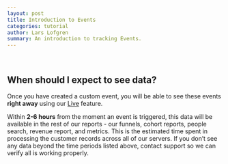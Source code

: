 ```yaml
---
layout: post
title: Introduction to Events
categories: tutorial
author: Lars Lofgren
summary: An introduction to tracking Events.
---
```

<div id="wistia_455948e2be" class="wistia-embed" data-video-width="640" data-video-height="400">&nbsp;</div>
<script charset="ISO-8859-1" src="http://fast.wistia.com/static/E-v1.js">	
</script>

<script>
/** 
 * Helper function for loading KM trackable videos.
 * 
 * id     - The Wistia video ID
 * width  - The player width
 * height - The player height
 * name   - The name of the video. This can be anything and
    will be appended to the event logged in KM.
 */

function loadKMTrackableVideo (id, width, height, name) {
	wistiaEmbed = Wistia.embed(id, {
	  videoWidth: width,
	  videoHeight: height,
	  controlsVisibleOnLoad: true
	});

	// Begin binding KISSmetrics tracking
	wistiaEmbed.bind("play", function() {
		_kmq.push(['record', 'Played video - ' + name]);
	});

	wistiaEmbed.bind("pause", function() {
		_kmq.push(['record', 'Paused video - ' + name]);
	});

	wistiaEmbed.bind("end", function() {
		_kmq.push(['record', 'Finished video - ' + name]);
	});
}

loadKMTrackableVideo("455948e2be", 640, 400, "Introduction to Events");
</script>


## When should I expect to see data?

Once you have created a custom event, you will be able to see these events **right away** using our [Live][live] feature.

Within **2-6 hours** from the moment an event is triggered, this data will be available in the rest of our reports - our funnels, cohort reports, people search, revenue report, and metrics. This is the estimated time spent in processing the customer records across all of our servers. If you don’t see any data beyond the time periods listed above, contact support so we can verify all is working properly.

[live]: /tools/live